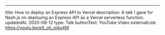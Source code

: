 ---
title: How to deploy an Express API to Vercel
description: A talk I gave for Nash.js on deploying an Express API as a Vercel serverless function.
updatedAt: 2020-08-12
type: Talk
buttonText: YouTube Video
externalLink: https://youtu.be/eX_oh_mbx4M
